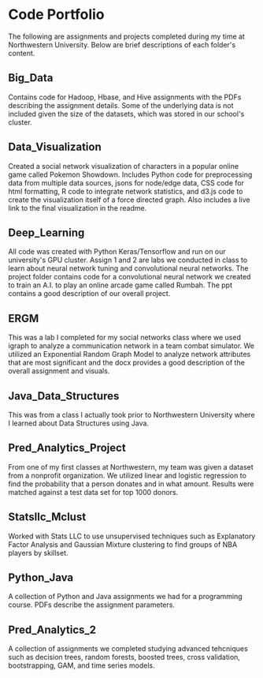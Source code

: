 # Code Portfolio
The following are assignments and projects completed during my time at Northwestern University. Below are brief descriptions of each folder's content.

## Big_Data
Contains code for Hadoop, Hbase, and Hive assignments with the PDFs describing the assignment details. Some of the underlying data is not included given the size of the datasets, which was stored in our school's cluster.

## Data_Visualization
Created a social network visualization of characters in a popular online game called Pokemon Showdown. Includes Python code for preprocessing data from multiple data sources, jsons for node/edge data, CSS code for html formatting, R code to integrate network statistics, and d3.js code to create the visualization itself of a force directed graph. Also includes a live link to the final visualization in the readme.

## Deep_Learning
All code was created with Python Keras/Tensorflow and run on our university's GPU cluster. Assign 1 and 2 are labs we conducted in class to learn about neural network tuning and convolutional neural networks. The project folder contains code for a convolutional neural network we created to train an A.I. to play an online arcade game called Rumbah. The ppt contains a good description of our overall project.

## ERGM
This was a lab I completed for my social networks class where we used igraph to analyze a communication network in a team combat simulator. 
We utilized an Exponential Random Graph Model to analyze network attributes that are most significant and the docx provides a good description of the overall assignment and visuals.

## Java_Data_Structures
This was from a class I actually took prior to Northwestern University where I learned about Data Structures using Java.

## Pred_Analytics_Project
From one of my first classes at Northwestern, my team was given a dataset from a nonprofit organization. We utilized linear and logistic regression to find the probability that a person donates and in what amount. Results were matched against a test data set for top 1000 donors.

## Statsllc_Mclust
Worked with Stats LLC to use unsupervised techniques such as Explanatory Factor Analysis and Gaussian Mixture clustering to find groups of NBA players by skillset.

## Python_Java
A collection of Python and Java assignments we had for a programming course. PDFs describe the assignment parameters.

## Pred_Analytics_2
A collection of assignments we completed studying advanced tehcniques such as decision trees, random forests, boosted trees, cross validation, bootstrapping, GAM, and time series models.
